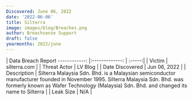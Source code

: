 ```yaml
---
Discovered: June 06, 2022
date: '2022-06-06'
title: Silterra
image: images/blog/Breaches.png
author: Breachsense Support
draft: false
yearmonths: 2022/june
---
```



| Data Breach Report
------------:   |:-------------:    | :-----:|
| Victim    | silterra.com      | 
| Threat Actor    | LV Blog      | 
| Date Discovered    | Jun 06, 2022      | 
| Description    | Silterra Malaysia Sdn. Bhd. is a Malaysian semiconductor manufacturer founded in November 1995. Silterra Malaysia Sdn. Bhd. was formerly known as Wafer Technology (Malaysia) Sdn. Bhd. and changed its name to Silterra       | 
| Leak Size    | N/A      | 

